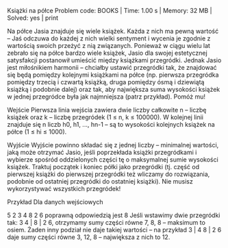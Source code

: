 Książki na półce
Problem code: BOOKS | Time: 1.00 s | Memory: 32 MB | Solved: yes | print

Na półce Jasia znajduje się wiele książek. Każda z nich ma pewną wartość – Jaś odczuwa do każdej z nich wielki sentyment i wycenia je zgodnie z wartością swoich przeżyć z nią związanych. Ponieważ w ciągu wielu lat zebrało się na półce bardzo wiele książek, Jasio dla swojej estetycznej satysfakcji postanowił umieścić między książkami przegródki. Jednak Jasio jest miłośnikiem harmonii – chciałby ustawić przegródki tak, że znajdować się będą pomiędzy kolejnymi książkami na półce (np. pierwsza przegródka pomiędzy trzecią i czwartą książką, druga pomiędzy ósmą i dziewiątą książką i podobnie dalej) oraz tak, aby największa suma wysokości książek w jednej przegródce była jak najmniejsza (patrz przykład). Pomóż mu!

Wejście
Pierwsza linia wejścia zawiera dwie liczby całkowite n – liczbę książek oraz k – liczbę przegródek (1 ≤ n, k ≤ 100000). W kolejnej linii znajduje się n liczb h0, h1, ..., hn-1 – są to wysokości kolejnych książek na półce (1 ≤ hi ≤ 1000).

Wyjście
Wyjście powinno składać się z jednej liczby – minimalnej wartości, jaką może otrzymać Jasio, jeśli poprzekłada książki przegródkami i wybierze spośród oddzielonych części tę o maksymalnej sumie wysokości książek. Traktuj początek i koniec półki jako przegródki (tj. część od pierwszej książki do pierwszej przegródki też wliczamy do rozwiązania, podobnie od ostatniej przegródki do ostatniej książki). Nie musisz wykorzystywać wszystkich przegródek!

Przykład
Dla danych wejściowych

5 2
3 4 8 2 6
poprawną odpowiedzią jest
8
Jeśli wstawimy dwie przegródki tak: 3 4 | 8 | 2 6, otrzymamy sumy części równe 7, 8, 8 – maksimum to osiem. Żaden inny podział nie daje takiej wartości – na przykład 3 | 4 8 | 2 6 daje sumy części równe 3, 12, 8 – największa z nich to 12.

